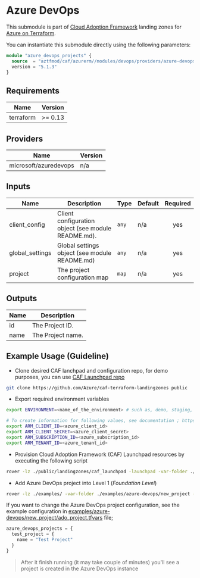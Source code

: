 # Azure DevOps

This submodule is part of [Cloud Adoption Framework](https://github.com/aztfmod/terraform-azurerm-caf) landing zones for [Azure on Terraform](https://github.com/terraform-providers/terraform-provider-azurerm).

You can instantiate this submodule directly using the following parameters:

```terraform
module "azure_devops_projects" {
  source  = "aztfmod/caf/azurerm//modules/devops/providers/azure-devops"
  version = "5.1.3"
}
```

<!-- BEGINNING OF PRE-COMMIT-TERRAFORM DOCS HOOK -->
## Requirements

| Name | Version |
|------|---------|
| terraform | >= 0.13 |

## Providers

| Name | Version |
|------|---------|
| microsoft/azuredevops | n/a |

## Inputs

| Name | Description | Type | Default | Required |
|------|-------------|------|---------|:--------:|
| client\_config | Client configuration object (see module README.md). | `any` | n/a | yes |
| global\_settings | Global settings object (see module README.md) | `any` | n/a | yes |
| project | The project configuration map | `map` | n/a | yes |

## Outputs

| Name | Description |
|------|-------------|
| id | The Project ID. |
| name | The Project name. |

<!-- END OF PRE-COMMIT-TERRAFORM DOCS HOOK -->

## Example Usage (Guideline)

- Clone desired CAF lanchpad and configuration repo, for demo purposes, you can use [CAF Launchpad repo](https://github.com/Azure/caf-terraform-landingzones)

```bash
git clone https://github.com/Azure/caf-terraform-landingzones public
```

- Export required environment variables

```bash
export ENVIRONMENT=<name_of_the_environment> # such as, demo, staging, production, etc.

# To create information for following values, see documentation ; https://registry.terraform.io/providers/hashicorp/azurerm/latest/docs
export ARM_CLIENT_ID=<azure_client_id>
export ARM_CLIENT_SECRET=<azure_client_secret>
export ARM_SUBSCRIPTION_ID=<azure_subscription_id>
export ARM_TENANT_ID=<azure_tenant_id>
```

- Provision Cloud Adoption Framework (CAF) Launchpad resources by executing the following script

```bash
rover -lz ./public/landingzones/caf_launchpad -launchpad -var-folder ./public/caf_launchpad/scenario/100 -parallelism 30 -level level0 -env ${ENVIRONMENT} -a apply
```

- Add Azure DevOps project into Level 1 (_Foundation Level_)

```bash
rover -lz ./examples/ -var-folder ./examples/azure-devops/new_project -level level1 -env ${ENVIRONMENT} -a apply
```

If you want to change the Azure DevOps project configuration, see the example configuration in [examples/azure-devops/new_project/ado_project.tfvars](./examples/azure-devops/new_project/ado_project.tfvars) file;

```terraform
azure_devops_projects = {
  test_project = {
    name = "Test Project"
  }
}
```

> After it finish running (it may take couple of minutes) you'll see a project is created in the Azure DevOps instance
